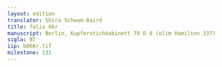 ```yaml
---
layout: edition
translator: Shira Schwam-Baird
title: folio 66r
manuscript: Berlin, Kupferstichkabinett 78 D 8 (olim Hamilton 337)
sigla: BT
iip: b066r.tif
milestone: 131
---
```

